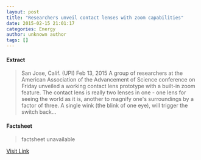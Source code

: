 ```yaml
---
layout: post
title: "Researchers unveil contact lenses with zoom capabilities"
date: 2015-02-15 21:01:17
categories: Energy
author: unknown author
tags: []
---
```



#### Extract
>San Jose, Calif. (UPI) Feb 13, 2015 A group of researchers at the American Association of the Advancement of Science conference on Friday unveiled a working contact lens prototype with a built-in zoom feature. The contact lens is really two lenses in one - one lens for seeing the world as it is, another to magnify one's surroundings by a factor of three. A single wink (the blink of one eye), will trigger the switch back...

#### Factsheet
>factsheet unavailable

[Visit Link](http://www.spacedaily.com/reports/Researchers_unveil_contact_lenses_with_zoom_capabilities_999.html)


